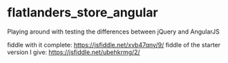 # flatlanders_store_angular
Playing around with testing the differences between jQuery and AngularJS

fiddle with it complete: https://jsfiddle.net/xvb47qny/9/
fiddle of the starter version I give: https://jsfiddle.net/ubehkrmg/2/
